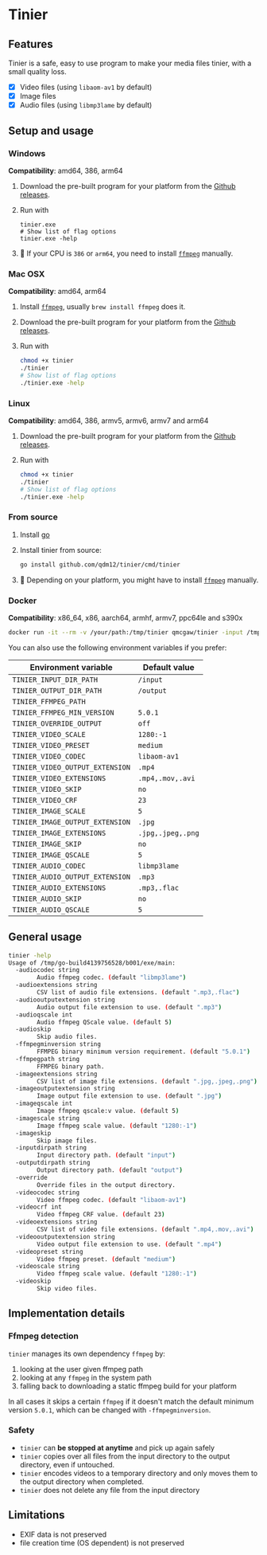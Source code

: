 # Tinier

## Features

Tinier is a safe, easy to use program to make your media files tinier, with a small quality loss.

- [x] Video files (using `libaom-av1` by default)
- [x] Image files
- [x] Audio files (using `libmp3lame` by default)

## Setup and usage

### Windows

**Compatibility**: amd64, 386, arm64

1. Download the pre-built program for your platform from the [Github releases](https://github.com/qdm12/tinier/releases).
1. Run with

    ```psh
    tinier.exe
    # Show list of flag options
    tinier.exe -help
    ```

1. 💁 If your CPU is `386` or `arm64`, you need to install [`ffmpeg`](https://ffmpeg.org/) manually.

### Mac OSX

**Compatibility**: amd64, arm64

1. Install [`ffmpeg`](https://ffmpeg.org/), usually `brew install ffmpeg` does it.
1. Download the pre-built program for your platform from the [Github releases](https://github.com/qdm12/tinier/releases).
1. Run with

    ```zsh
    chmod +x tinier
    ./tinier
    # Show list of flag options
    ./tinier.exe -help
    ```

### Linux

**Compatibility**: amd64, 386, armv5, armv6, armv7 and arm64

1. Download the pre-built program for your platform from the [Github releases](https://github.com/qdm12/tinier/releases).
1. Run with

    ```sh
    chmod +x tinier
    ./tinier
    # Show list of flag options
    ./tinier.exe -help
    ```

### From source

1. Install [go](https://go.dev/)
1. Install tinier from source:

    ```sh
    go install github.com/qdm12/tinier/cmd/tinier
    ```

1. 💁 Depending on your platform, you might have to install [`ffmpeg`](https://ffmpeg.org/) manually.

### Docker

**Compatibility**: x86_64, x86, aarch64, armhf, armv7, ppc64le and s390x

```sh
docker run -it --rm -v /your/path:/tmp/tinier qmcgaw/tinier -input /tmp/tinier/input -output /tmp/tinier/output
```

You can also use the following environment variables if you prefer:

| Environment variable | Default value |
| --- | --- |
| `TINIER_INPUT_DIR_PATH` | `/input` |
| `TINIER_OUTPUT_DIR_PATH` | `/output` |
| `TINIER_FFMPEG_PATH` |  |
| `TINIER_FFMPEG_MIN_VERSION` | `5.0.1` |
| `TINIER_OVERRIDE_OUTPUT` | `off` |
| `TINIER_VIDEO_SCALE` | `1280:-1` |
| `TINIER_VIDEO_PRESET` | `medium` |
| `TINIER_VIDEO_CODEC` | `libaom-av1` |
| `TINIER_VIDEO_OUTPUT_EXTENSION` | `.mp4` |
| `TINIER_VIDEO_EXTENSIONS` | `.mp4,.mov,.avi` |
| `TINIER_VIDEO_SKIP` | `no` |
| `TINIER_VIDEO_CRF` | `23` |
| `TINIER_IMAGE_SCALE` | `5` |
| `TINIER_IMAGE_OUTPUT_EXTENSION` | `.jpg` |
| `TINIER_IMAGE_EXTENSIONS` | `.jpg,.jpeg,.png` |
| `TINIER_IMAGE_SKIP` | `no` |
| `TINIER_IMAGE_QSCALE` | `5` |
| `TINIER_AUDIO_CODEC` | `libmp3lame` |
| `TINIER_AUDIO_OUTPUT_EXTENSION` | `.mp3` |
| `TINIER_AUDIO_EXTENSIONS` | `.mp3,.flac` |
| `TINIER_AUDIO_SKIP` | `no` |
| `TINIER_AUDIO_QSCALE` | `5` |

## General usage

```sh
tinier -help
Usage of /tmp/go-build4139756528/b001/exe/main:
  -audiocodec string
        Audio ffmpeg codec. (default "libmp3lame")
  -audioextensions string
        CSV list of audio file extensions. (default ".mp3,.flac")
  -audiooutputextension string
        Audio output file extension to use. (default ".mp3")
  -audioqscale int
        Audio ffmpeg QScale value. (default 5)
  -audioskip
        Skip audio files.
  -ffmpegminversion string
        FFMPEG binary minimum version requirement. (default "5.0.1")
  -ffmpegpath string
        FFMPEG binary path.
  -imageextensions string
        CSV list of image file extensions. (default ".jpg,.jpeg,.png")
  -imageoutputextension string
        Image output file extension to use. (default ".jpg")
  -imageqscale int
        Image ffmpeg qscale:v value. (default 5)
  -imagescale string
        Image ffmpeg scale value. (default "1280:-1")
  -imageskip
        Skip image files.
  -inputdirpath string
        Input directory path. (default "input")
  -outputdirpath string
        Output directory path. (default "output")
  -override
        Override files in the output directory.
  -videocodec string
        Video ffmpeg codec. (default "libaom-av1")
  -videocrf int
        Video ffmpeg CRF value. (default 23)
  -videoextensions string
        CSV list of video file extensions. (default ".mp4,.mov,.avi")
  -videooutputextension string
        Video output file extension to use. (default ".mp4")
  -videopreset string
        Video ffmpeg preset. (default "medium")
  -videoscale string
        Video ffmpeg scale value. (default "1280:-1")
  -videoskip
        Skip video files.
```

## Implementation details

### Ffmpeg detection

`tinier` manages its own dependency `ffmpeg` by:

1. looking at the user given ffmpeg path
1. looking at any `ffmpeg` in the system path
1. falling back to downloading a static ffmpeg build for your platform

In all cases it skips a certain `ffmpeg` if it doesn't match the default minimum version `5.0.1`, which can be changed with `-ffmpegminversion`.

### Safety

- `tinier` can **be stopped at anytime** and pick up again safely
- `tinier` copies over all files from the input directory to the output directory, even if untouched.
- `tinier` encodes videos to a temporary directory and only moves them to the output directory when completed.
- `tinier` does not delete any file from the input directory

## Limitations

- EXIF data is not preserved
- file creation time (OS dependent) is not preserved
